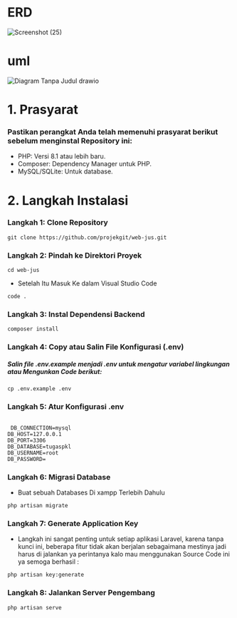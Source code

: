 # ERD
![Screenshot (25)](https://github.com/user-attachments/assets/ca8de652-0d4f-4fcf-b443-506367a491df)


# uml
![Diagram Tanpa Judul drawio](https://github.com/user-attachments/assets/eab121ee-a804-4c0e-8be3-cd618d32e050)




# 1. Prasyarat 
### Pastikan perangkat Anda telah memenuhi prasyarat berikut sebelum menginstal Repository ini:

- PHP: Versi 8.1 atau lebih baru.
- Composer: Dependency Manager untuk PHP.
- MySQL/SQLite: Untuk database.


# 2. Langkah Instalasi  

### Langkah 1: Clone Repository 
```
git clone https://github.com/projekgit/web-jus.git
```
### Langkah 2: Pindah ke Direktori Proyek 

```
cd web-jus
```
- Setelah Itu Masuk Ke dalam Visual Studio Code

```
code .
```
### Langkah 3: Instal Dependensi Backend
```
composer install
```
### Langkah 4: Copy atau Salin File Konfigurasi (.env)

##### Salin file .env.example menjadi .env untuk mengatur variabel lingkungan atau Mengunkan Code berikut:

```
cp .env.example .env

```
### Langkah 5: Atur Konfigurasi .env
```

 DB_CONNECTION=mysql
DB_HOST=127.0.0.1
DB_PORT=3306
DB_DATABASE=tugaspkl
DB_USERNAME=root
DB_PASSWORD=
```
### Langkah 6: Migrasi Database

- Buat sebuah Databases Di xampp Terlebih Dahulu

```
php artisan migrate

```


### Langkah 7: Generate Application Key

- Langkah ini sangat penting untuk setiap aplikasi Laravel, karena tanpa kunci ini, beberapa fitur tidak akan berjalan sebagaimana mestinya jadi harus di jalankan ya perintanya kalo mau menggunakan Source Code ini ya semoga berhasil :

```
php artisan key:generate
```

### Langkah 8: Jalankan Server Pengembang

```
php artisan serve

```

